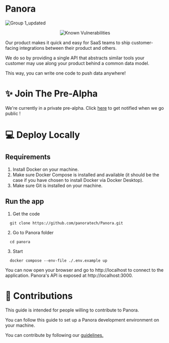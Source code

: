 # **Panora**
![Group 1_updated](https://github.com/panoratech/Panora/assets/39710677/c9a35848-7b48-43af-bd6c-6a5257e19bea)


<div style="text-align:center">
  <img src="https://snyk.io/test/github/panoratech/Panora/badge.svg" alt="Known Vulnerabilities">
</div>


Our product makes it quick and easy for SaaS teams to ship customer-facing integrations between their product and others. 

We do so by providing a single API that abstracts similar tools your customer may use along your product behind a common data model.


This way, you can write one code to push data anywhere!


# ✨ Join The Pre-Alpha 
We're currently in a private pre-alpha. Click [here](https://form.typeform.com/to/KtthfECD) to get notified when we go public !

# 💻  Deploy Locally
 ## Requirements
 
 1. Install Docker on your machine.
 2. Make sure Docker Compose is installed and available (it should be the case if you have chosen to install Docker via Docker Desktop).
 3. Make sure Git is installed on your machine.

 ## Run the app
 1. Get the code

```
  git clone https://github.com/panoratech/Panora.git
 ```
 2. Go to Panora folder

```
  cd panora
  ```
 3. Start
```
  docker compose --env-file ./.env.example up
 ```

You can now open your browser and go to http://localhost to connect to the application. Panora's API is exposed at http://localhost:3000.

# 🚀 Contributions

This guide is intended for people willing to contribute to Panora.

You can follow this guide to set up a Panora development environment on your machine.

You can contribute by following our [guidelines.](https://github.com/panoratech/Panora/blob/main/CONTRIBUTING.md)

